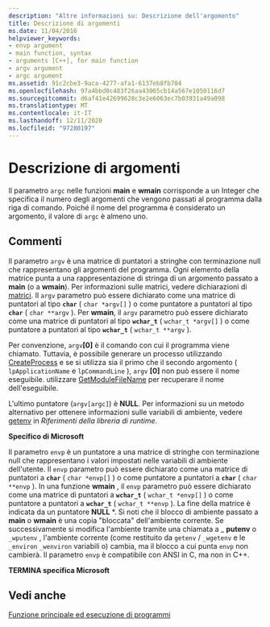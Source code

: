 ```yaml
---
description: "Altre informazioni su: Descrizione dell'argomento"
title: Descrizione di argomenti
ms.date: 11/04/2016
helpviewer_keywords:
- envp argument
- main function, syntax
- arguments [C++], for main function
- argv argument
- argc argument
ms.assetid: 91c2cbe3-9aca-4277-afa1-6137eb8fb704
ms.openlocfilehash: 97a4bbd8c483f26aa43065cb14a567e1050116d7
ms.sourcegitcommit: d6af41e42699628c3e2e6063ec7b03931a49a098
ms.translationtype: MT
ms.contentlocale: it-IT
ms.lasthandoff: 12/11/2020
ms.locfileid: "97280197"
---
```

# <a name="argument-description"></a>Descrizione di argomenti

Il parametro `argc` nelle funzioni **main** e **wmain** corrisponde a un Integer che specifica il numero degli argomenti che vengono passati al programma dalla riga di comando. Poiché il nome del programma è considerato un argomento, il valore di `argc` è almeno uno.

## <a name="remarks"></a>Commenti

Il parametro `argv` è una matrice di puntatori a stringhe con terminazione null che rappresentano gli argomenti del programma. Ogni elemento della matrice punta a una rappresentazione di stringa di un argomento passato a **main** (o a **wmain**). Per informazioni sulle matrici, vedere dichiarazioni di [matrici](../c-language/array-declarations.md). Il `argv` parametro può essere dichiarato come una matrice di puntatori al tipo **`char`** ( `char *argv[]` ) o come puntatore a puntatori al tipo **`char`** ( `char **argv` ). Per **wmain**, il `argv` parametro può essere dichiarato come una matrice di puntatori al tipo **`wchar_t`** ( `wchar_t *argv[]` ) o come puntatore a puntatori al tipo **`wchar_t`** ( `wchar_t **argv` ).

Per convenzione, `argv`**[0]** è il comando con cui il programma viene chiamato.  Tuttavia, è possibile generare un processo utilizzando [CreateProcess](/windows/win32/api/processthreadsapi/nf-processthreadsapi-createprocessw) e se si utilizza sia il primo che il secondo argomento ( `lpApplicationName` e `lpCommandLine` ), `argv` **[0]** non può essere il nome eseguibile. utilizzare [GetModuleFileName](/windows/win32/api/libloaderapi/nf-libloaderapi-getmodulefilenamew) per recuperare il nome dell'eseguibile.

L'ultimo puntatore (`argv[argc]`) è **NULL**. Per informazioni su un metodo alternativo per ottenere informazioni sulle variabili di ambiente, vedere [getenv](../c-runtime-library/reference/getenv-wgetenv.md) in *Riferimenti della libreria di runtime*.

**Specifico di Microsoft**

Il parametro `envp` è un puntatore a una matrice di stringhe con terminazione null che rappresentano i valori impostati nelle variabili di ambiente dell'utente. Il `envp` parametro può essere dichiarato come una matrice di puntatori a **`char`** ( `char *envp[]` ) o come puntatore a puntatori a **`char`** ( `char **envp` ). In una funzione **wmain** , il `envp` parametro può essere dichiarato come una matrice di puntatori a **`wchar_t`** ( `wchar_t *envp[]` ) o come puntatore a puntatori a **`wchar_t`** ( `wchar_t **envp` ). La fine della matrice è indicata da un puntatore **NULL** \*. Si noti che il blocco di ambiente passato a **main** o **wmain** è una copia "bloccata" dell'ambiente corrente. Se successivamente si modifica l'ambiente tramite una chiamata a _ **putenv** o `_wputenv` , l'ambiente corrente (come restituito da `getenv` / `_wgetenv` e le `_environ` `_wenviron` variabili o) cambia, ma il blocco a cui punta `envp` non cambierà. Il parametro `envp` è compatibile con ANSI in C, ma non in C++.

**TERMINA specifica Microsoft**

## <a name="see-also"></a>Vedi anche

[Funzione principale ed esecuzione di programmi](../c-language/main-function-and-program-execution.md)
